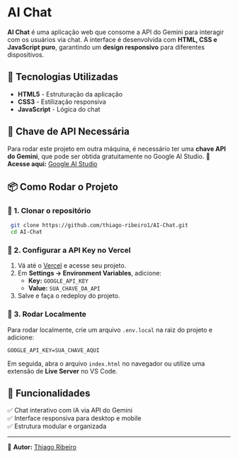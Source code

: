 # AI Chat

**AI Chat** é uma aplicação web que consome a API do Gemini para interagir com os usuários via chat. A interface é desenvolvida com **HTML, CSS e JavaScript puro**, garantindo um **design responsivo** para diferentes dispositivos.

## 🚀 Tecnologias Utilizadas
- **HTML5** - Estruturação da aplicação
- **CSS3** - Estilização responsiva
- **JavaScript** - Lógica do chat

## 🔑 Chave de API Necessária
Para rodar este projeto em outra máquina, é necessário ter uma **chave API do Gemini**, que pode ser obtida gratuitamente no Google AI Studio.
🔗 **Acesse aqui:** [Google AI Studio](https://aistudio.google.com/)

## 📦 Como Rodar o Projeto

### 🔹 1. Clonar o repositório
```sh
 git clone https://github.com/thiago-ribeiro1/AI-Chat.git
 cd AI-Chat
```

### 🔹 2. Configurar a API Key no Vercel
1. Vá até o [Vercel](https://vercel.com/) e acesse seu projeto.
2. Em **Settings → Environment Variables**, adicione:
   - **Key:** `GOOGLE_API_KEY`
   - **Value:** `SUA_CHAVE_DA_API`
3. Salve e faça o redeploy do projeto.

### 🔹 3. Rodar Localmente
Para rodar localmente, crie um arquivo `.env.local` na raiz do projeto e adicione:
```
GOOGLE_API_KEY=SUA_CHAVE_AQUI
```
Em seguida, abra o arquivo `index.html` no navegador ou utilize uma extensão de **Live Server** no VS Code.


## 📌 Funcionalidades
✅ Chat interativo com IA via API do Gemini  
✅ Interface responsiva para desktop e mobile  
✅ Estrutura modular e organizada    

---
📌 **Autor:** [Thiago Ribeiro](https://github.com/thiago-ribeiro1)
